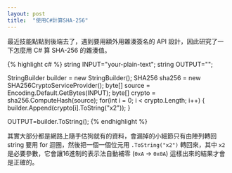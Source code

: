 ```yaml
---
layout: post
title:  "使用C#計算SHA-256"
---
```

最近技能點點到後端去了，遇到要用額外用雜湊簽名的 API 設計，因此研究了一下怎麼用 C# 算 SHA-256 的雜湊值。

{% highlight c# %}
string INPUT="your-plain-text";
string OUTPUT="";

StringBuilder builder = new StringBuilder();
SHA256 sha256 = new SHA256CryptoServiceProvider();
byte[] source = Encoding.Default.GetBytes(INPUT);
byte[] crypto = sha256.ComputeHash(source);
for(int i = 0; i < crypto.Length; i++)
{
   builder.Append(crypto[i].ToString("x2"));
}

OUTPUT=builder.ToString();
{% endhighlight %}

其實大部分都是網路上隨手估狗就有的資料，會漏掉的小細節只有由陣列轉回 string 要用 for 迴圈，然後把一個一個位元用 `.ToString("x2")` 轉回來，其中 `x2` 是必要參數，它會讓16進制的表示法自動補零 (`0xA` -> `0x0A`) 這樣出來的結果才會是正確的。